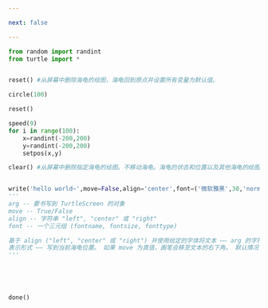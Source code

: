 ```yaml
---

next: false

---
```




<BlogInfo id="697" title="9.更多绘图控制" author="白日梦想猿" pv=0 read_times=0 pre_cost_time="0分30秒" category="turtle学习" tag_list="['turtle学习']" create_time="2021.07.18 16:47:16" update_time="2021.07.18 16:56:00" />

```python
from random import randint
from turtle import *


reset() #从屏幕中删除海龟的绘图，海龟回到原点并设置所有变量为默认值。

circle(100)

reset()

speed(9)
for i in range(100):
    x=randint(-200,200)
    y=randint(-200,200)
    setpos(x,y)

clear() #从屏幕中删除指定海龟的绘图。不移动海龟。海龟的状态和位置以及其他海龟的绘图不受影响。


write('hello world~',move=False,align='center',font=('微软雅黑',30,'normal'))
'''
arg -- 要书写到 TurtleScreen 的对象
move -- True/False
align -- 字符串 "left", "center" 或 "right"
font -- 一个三元组 (fontname, fontsize, fonttype)

基于 align ("left", "center" 或 "right") 并使用给定的字体将文本 —— arg 的字符串
表示形式 —— 写到当前海龟位置。 如果 move 为真值，画笔会移至文本的右下角。 默认情况下 move 为 False。
'''





done()
```



<ActionBox />
